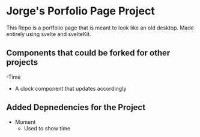 # Jorge's Porfolio Page Project

This Repo is a portfolio page that is meant to look
like an old desktop. Made entirely using svelte and
svelteKit.

## Components that could be forked for other projects

-Time
  - A clock component that updates accordingly

## Added Depnedencies for the Project

- Moment
  - Used to show time

